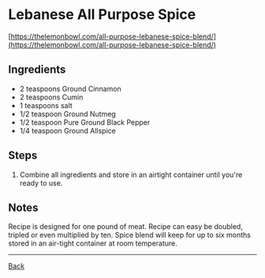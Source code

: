 # Lebanese All Purpose Spice
[https://thelemonbowl.com/all-purpose-lebanese-spice-blend/](https://thelemonbowl.com/all-purpose-lebanese-spice-blend/)

## Ingredients

- 2 teaspoons Ground Cinnamon
- 2 teaspoons Cumin
- 1 teaspoons salt
- 1/2 teaspoon Ground Nutmeg
- 1/2 teaspoon Pure Ground Black Pepper
- 1/4 teaspoon Ground Allspice

## Steps

1. Combine all ingredients and store in an airtight container until you're ready to use.

## Notes

Recipe is designed for one pound of meat.
Recipe can easy be doubled, tripled or even multiplied by ten.
Spice blend will keep for up to six months stored in an air-tight container at room temperature.


---
[Back](../readme.md)
